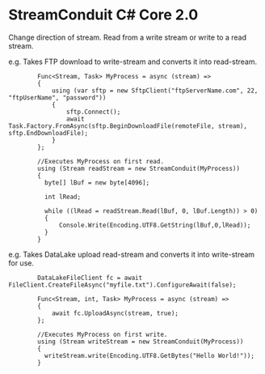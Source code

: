 # StreamConduit C# Core 2.0
Change direction of stream. Read from a write stream or write to a read stream.

e.g.  Takes FTP download to write-stream and converts it into read-stream.

            Func<Stream, Task> MyProcess = async (stream) =>
            {
                using (var sftp = new SftpClient("ftpServerName.com", 22, "ftpUserName", "password"))
                {
                    sftp.Connect();
                    await Task.Factory.FromAsync(sftp.BeginDownloadFile(remoteFile, stream), sftp.EndDownloadFile);
                }
            };

            //Executes MyProcess on first read.
            using (Stream readStream = new StreamConduit(MyProcess))
            {            
              byte[] lBuf = new byte[4096];

              int lRead;

              while ((lRead = readStream.Read(lBuf, 0, lBuf.Length)) > 0)
              {
                  Console.Write(Encoding.UTF8.GetString(lBuf,0,lRead));
              }
            }
            

 e.g.  Takes DataLake upload read-stream and converts it into write-stream for use.
 
            DataLakeFileClient fc = await FileClient.CreateFileAsync("myfile.txt").ConfigureAwait(false);

            Func<Stream, int, Task> MyProcess = async (stream) =>
            {
                await fc.UploadAsync(stream, true); 
            };

            //Executes MyProcess on first write.
            using (Stream writeStream = new StreamConduit(MyProcess))
            {
              writeStream.write(Encoding.UTF8.GetBytes("Hello World!"));
            }
            
            
